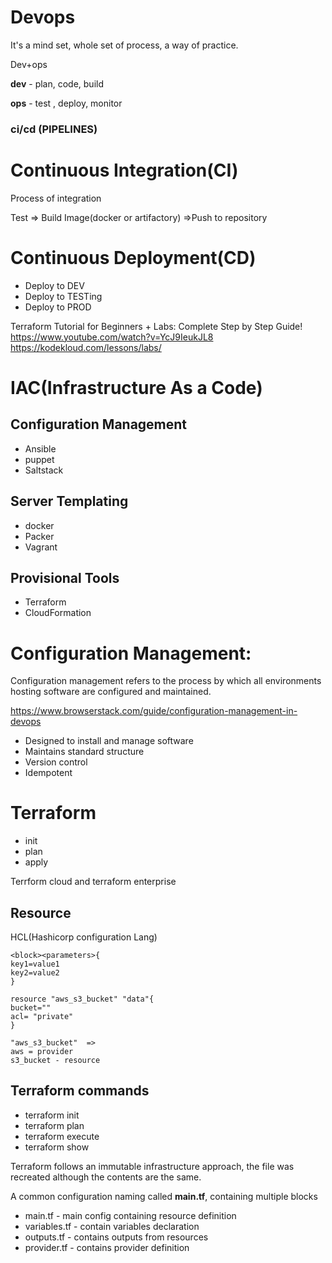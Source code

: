 # Devops

It's a mind set, whole set of process, a way of practice.

Dev+ops

 
**dev** - plan, code, build
 
**ops** - test , deploy, monitor


### ci/cd (PIPELINES)
# Continuous Integration(CI)

Process of integration

Test => Build Image(docker or artifactory) =>Push to repository

# Continuous Deployment(CD)

- Deploy to DEV
- Deploy to TESTing
- Deploy to PROD




Terraform Tutorial for Beginners + Labs: Complete Step by Step Guide!
https://www.youtube.com/watch?v=YcJ9IeukJL8
https://kodekloud.com/lessons/labs/


# IAC(Infrastructure As a Code)


## Configuration Management  
- Ansible
- puppet 
- Saltstack	

## Server Templating 
- docker
- Packer
- Vagrant

## Provisional Tools 
- Terraform 
- CloudFormation


# Configuration Management:

Configuration management refers to the process by which all environments hosting software are configured and maintained.

https://www.browserstack.com/guide/configuration-management-in-devops


- Designed to install and manage software
- Maintains standard structure
- Version control 
- Idempotent


# Terraform
- init
- plan
- apply

Terrform cloud and terraform enterprise


Resource
-----------

HCL(Hashicorp configuration Lang)

```
<block><parameters>{
key1=value1
key2=value2
}
```

```
resource "aws_s3_bucket" "data"{
bucket=""
acl= "private"
}
```
```
"aws_s3_bucket"  =>
aws = provider
s3_bucket - resource
```

## Terraform commands
- terraform init
-  terraform plan
- terraform execute
- terraform show


Terraform follows an immutable infrastructure approach, the file was recreated although the contents are the same.

A common configuration naming called **main.tf**, containing multiple blocks

- main.tf    - main config containing resource definition
- variables.tf - contain variables declaration
- outputs.tf - contains outputs from resources
- provider.tf - contains provider definition

